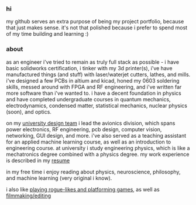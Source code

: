 ### hi

my github serves an extra purpose of being my project portfolio, because that just makes sense. it's not that polished because i prefer to spend most of my time building and learning :) 


### about
as an engineer i've tried to remain as truly full stack as possible - i have basic solidworks certification, i tinker with my 3d printer(s), i've have manufactured things (and stuff) with laser/waterjet cutters, lathes, and mills. i've designed a few PCBs in altium and kicad, honed my 0603 soldering skills, messed around with FPGA and RF engineering, and i've written far more software than i've wanted to. i have a decent foundation in physics and have completed undergraduate courses in quantum mechanics, electrodynamics, condensed matter, statistical mechanics, nuclear physics (soon), and optics. 

on my [university design team](https://ubcaerodesign.com/) i lead the avionics division, which spans power electronics, RF engineering, pcb design, computer vision, networking, GUI design, and more. i've also served as a teaching assistant for an applied machine learning course, as well as an introduction to engineering course. at university i study engineering physics, which is like a mechatronics degree combined with a physics degree. my work experience is described in my [resume](https://nullcline.github.io/files/andrew-resume-2023_06_30.pdf)  

in my free time i enjoy reading about physics, neuroscience, philosophy, and machine learning (very original i know). 

i also like [playing rogue-likes and platforming games](https://steamcommunity.com/id/nullcline_/), as well as [filmmaking/editing](https://www.youtube.com/@nullcline_)
